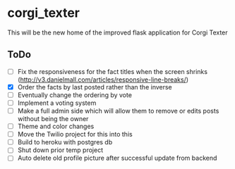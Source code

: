# corgi_texter
This will be the new home of the improved flask application for Corgi Texter


## ToDo
- [ ] Fix the responsiveness for the fact titles when the screen shrinks (http://v3.danielmall.com/articles/responsive-line-breaks/)
- [X] Order the facts by last posted rather than the inverse
- [ ] Eventually change the ordering by vote
- [ ] Implement a voting system
- [ ] Make a full admin side which will allow them to remove or edits posts without being the owner
- [ ] Theme and color changes
- [ ] Move the Twilio project for this into this 
- [ ] Build to heroku with postgres db
- [ ] Shut down prior temp project
- [ ] Auto delete old profile picture after successful update from backend